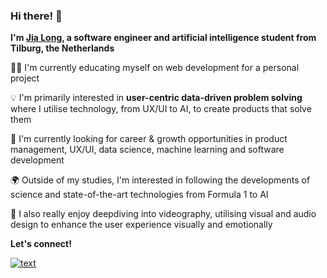 ### Hi there! 👋
**I'm [Jia Long](https://xlbgh.github.io/), a software engineer and artificial intelligence student from Tilburg, the Netherlands**

👨‍💻 I'm currently educating myself on web development for a personal project

💡 I'm primarily interested in **user-centric data-driven problem solving** where I utilise technology, from UX/UI to AI, to create products that solve them

🌱 I'm currently looking for career & growth opportunities in product management, UX/UI, data science, machine learning and software development

🌍 Outside of my studies, I'm interested in following the developments of science and state-of-the-art technologies from Formula 1 to AI

🧠 I also really enjoy deepdiving into videography, utilising visual and audio design to enhance the user experience visually and emotionally

**Let's connect!**

[![text](https://img.shields.io/badge/LinkedIn-0077B5?style=for-the-badge&logo=linkedin&logoColor=white)](https://www.linkedin.com/in/jialongbao)
